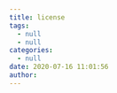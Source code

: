 ```yaml
---
title: license
tags:
  - null
  - null
categories:
  - null
date: 2020-07-16 11:01:56
author:
---
```

